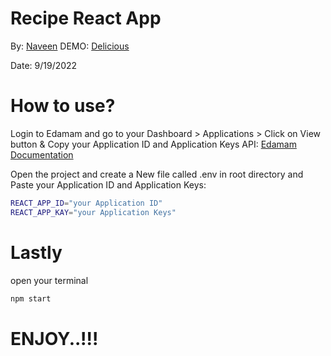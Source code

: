 # Recipe React App
By: [Naveen](https://github.com/Code-kumar)
DEMO: [Delicious](https://deliciouser.netlify.app/)

Date: 9/19/2022

# How to use?
Login to Edamam and go to your Dashboard > Applications > Click on View button & Copy your Application ID and Application Keys 
API: [Edamam](https://www.edamam.com/) [Documentation](https://developer.edamam.com/edamam-docs-recipe-api#/)

Open the project and create a New file called .env in root directory 
and Paste your Application ID and Application Keys:

```bash
REACT_APP_ID="your Application ID"
REACT_APP_KAY="your Application Keys"
``` 

# Lastly
open your terminal 

```bash
npm start
``` 

# ENJOY..!!!



